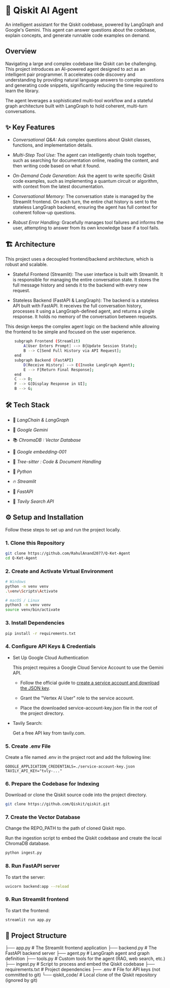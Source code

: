 # 🤖 Qiskit AI Agent
An intelligent assistant for the Qiskit codebase, powered by LangGraph and Google's Gemini. This agent can answer questions about the codebase, explain concepts, and generate runnable code examples on demand.

## Overview
Navigating a large and complex codebase like Qiskit can be challenging. This project introduces an AI-powered agent designed to act as an intelligent pair programmer. It accelerates code discovery and understanding by providing natural language answers to complex questions and generating code snippets, significantly reducing the time required to learn the library.

The agent leverages a sophisticated multi-tool workflow and a stateful graph architecture built with LangGraph to hold coherent, multi-turn conversations.

## ✨ Key Features
- *Conversational Q&A:* 
    Ask complex questions about Qiskit classes, functions, and implementation details.

- *Multi-Step Tool Use:*
    The agent can intelligently chain tools together, such as searching for documentation online, reading the content, and then writing code based on what it found.

- *On-Demand Code Generation:* 
    Ask the agent to write specific Qiskit code examples, such as implementing a quantum circuit or algorithm, with context from the latest documentation.

- *Conversational Memory:* 
    The conversation state is managed by the Streamlit frontend. On each turn, the entire chat history is sent to the stateless LangGraph backend, ensuring the agent has full context for coherent follow-up questions.

- *Robust Error Handling:* 
    Gracefully manages tool failures and informs the user, attempting to answer from its own knowledge base if a tool fails.

## 🏗️ Architecture
This project uses a decoupled frontend/backend architecture, which is robust and scalable.

- Stateful Frontend (Streamlit): 
    The user interface is built with Streamlit. It is responsible for managing the entire conversation state. It stores the full message history and sends it to the backend with every new request.

- Stateless Backend (FastAPI & LangGraph): 
    The backend is a stateless API built with FastAPI. It receives the full conversation history, processes it using a LangGraph-defined agent, and returns a single response. It holds no memory of the conversation between requests.

This design keeps the complex agent logic on the backend while allowing the frontend to be simple and focused on the user experience.

```Bash
    subgraph Frontend (Streamlit)
        A[User Enters Prompt] --> B{Update Session State};
        B --> C[Send Full History via API Request];
    end
    subgraph Backend (FastAPI)
        D[Receive History] --> E(Invoke LangGraph Agent);
        E --> F[Return Final Response];
    end
    C --> D;
    F --> G[Display Response in UI];
    B --> G;
```

## 🛠️ Tech Stack
- 🧠 *LangChain & LangGraph*

- 👾 *Google Gemini*

- 📚 *ChromaDB : Vector Database*

- 🔢 *Google embedding-001*

- 📄 *Tree-sitter : Code & Document Handling*

- 🐍 *Python*

- 🔥 *Streamlit*

- 🍃 *FastAPI* 

- 🦉 *Tavily Search API*

## ⚙️ Setup and Installation
Follow these steps to set up and run the project locally.

### 1. Clone this Repository

```Bash
git clone https://github.com/RahulAnand2077/Q-Ket-Agent
cd Q-Ket-Agent
```

### 2. Create and Activate Virtual Environment

```Bash
# Windows
python -m venv venv
.\venv\Scripts\Activate

# macOS / Linux
python3 -m venv venv
source venv/bin/activate
```

### 3. Install Dependencies

```Bash
pip install -r requirements.txt
```

### 4. Configure API Keys & Credentials
- Set Up Google Cloud Authentication

    This project requires a Google Cloud Service Account to use the Gemini API.

    - Follow the official guide to [create a service account and download the JSON key](https://cloud.google.com/docs/authentication/client-libraries).

    - Grant the "Vertex AI User" role to the service account.

    - Place the downloaded service-account-key.json file in the root of the project directory.

- Tavily Search:

    Get a free API key from tavily.com.

### 5. Create .env File
Create a file named .env in the project root and add the following line:

    GOOGLE_APPLICATION_CREDENTIALS=./service-account-key.json
    TAVILY_API_KEY="tvly-..."

### 6. Prepare the Codebase for Indexing
Download or clone the Qiskit source code into the project directory.

```Bash
git clone https://github.com/Qiskit/qiskit.git
```

### 7. Create the Vector Database
Change the REPO_PATH to the path of cloned Qiskit repo. 

Run the ingestion script to embed the Qiskit codebase and create the local ChromaDB database.

``` Bash
python ingest.py
```

### 8. Run FastAPI server
To start the server:

``` Bash
uvicorn backend:app --reload 
```

### 9. Run Streamlit frontend
To start the frontend:

``` Bash
streamlit run app.py
```

## 📜 Project Structure

├── app.py              # The Streamlit frontend application
├── backend.py          # The FastAPI backend server
├── agent.py            # LangGraph agent and graph definition
├── tools.py            # Custom tools for the agent (RAG, web search, etc.)
├── ingest.py           # Script to process and embed the Qiskit codebase
├── requirements.txt    # Project dependencies
├── .env                # File for API keys (not committed to git)
└── qiskit_code/        # Local clone of the Qiskit repository (ignored by git)
